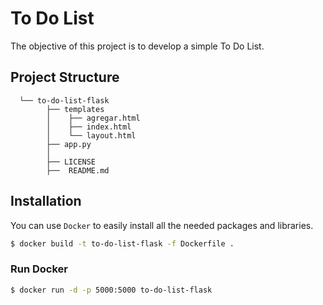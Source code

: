# To Do List

The objective of this project is to develop a simple To Do List.

## **Project Structure**
      └── to-do-list-flask
            ├── templates
            │    ├── agregar.html
            │    ├── index.html
            │    └── layout.html
            ├── app.py
            │    
            ├── LICENSE
            ├──  README.md

## **Installation**

You can use `Docker` to easily install all the needed packages and libraries.

```bash
$ docker build -t to-do-list-flask -f Dockerfile .
```    

### Run Docker

```bash
$ docker run -d -p 5000:5000 to-do-list-flask
```    
